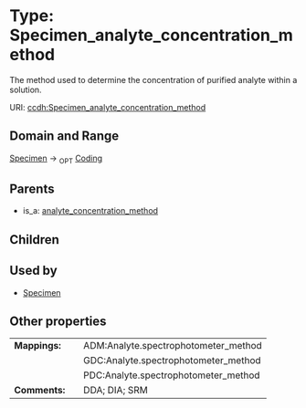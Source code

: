 
# Type: Specimen_analyte_concentration_method


The method used to determine the concentration of purified analyte  within a solution.

URI: [ccdh:Specimen_analyte_concentration_method](https://ccdh.example.org/ccdh/Specimen_analyte_concentration_method)


## Domain and Range

[Specimen](Specimen.md) ->  <sub>OPT</sub> [Coding](Coding.md)

## Parents

 *  is_a: [analyte_concentration_method](analyte_concentration_method.md)

## Children


## Used by

 * [Specimen](Specimen.md)

## Other properties

|  |  |  |
| --- | --- | --- |
| **Mappings:** | | ADM:Analyte.spectrophotometer_method |
|  | | GDC:Analyte.spectrophotometer_method |
|  | | PDC:Analyte.spectrophotometer_method |
| **Comments:** | | DDA; DIA; SRM |

